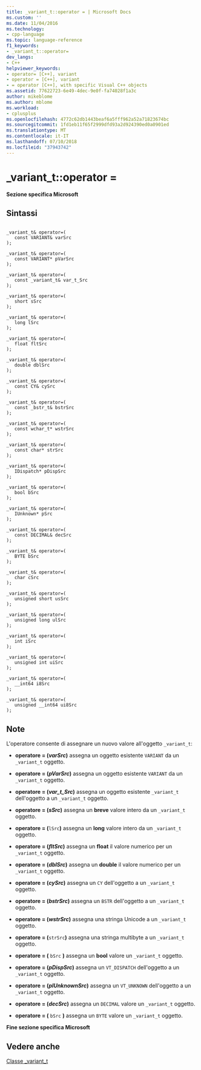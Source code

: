 ```yaml
---
title: _variant_t::operator = | Microsoft Docs
ms.custom: ''
ms.date: 11/04/2016
ms.technology:
- cpp-language
ms.topic: language-reference
f1_keywords:
- _variant_t::operator=
dev_langs:
- C++
helpviewer_keywords:
- operator= [C++], variant
- operator = [C++], variant
- = operator [C++], with specific Visual C++ objects
ms.assetid: 77622723-6e49-4dec-9e0f-fa74028f1a3c
author: mikeblome
ms.author: mblome
ms.workload:
- cplusplus
ms.openlocfilehash: 4772c62db1443beaf6a5fff962a52a71823674bc
ms.sourcegitcommit: 1fd1eb11f65f2999dfd93a2d924390ed0a0901ed
ms.translationtype: MT
ms.contentlocale: it-IT
ms.lasthandoff: 07/10/2018
ms.locfileid: "37943742"
---
```

# <a name="varianttoperator-"></a>_variant_t::operator =
**Sezione specifica Microsoft**  
  
## <a name="syntax"></a>Sintassi  
  
```  
  
_variant_t& operator=(  
   const VARIANT& varSrc   
);  
  
_variant_t& operator=(  
   const VARIANT* pVarSrc   
);  
  
_variant_t& operator=(  
   const _variant_t& var_t_Src   
);  
  
_variant_t& operator=(  
   short sSrc   
);  
  
_variant_t& operator=(  
   long lSrc   
);  
  
_variant_t& operator=(  
   float fltSrc   
);  
  
_variant_t& operator=(  
   double dblSrc   
);  
  
_variant_t& operator=(  
   const CY& cySrc   
);  
  
_variant_t& operator=(  
   const _bstr_t& bstrSrc   
);  
  
_variant_t& operator=(  
   const wchar_t* wstrSrc   
);  
  
_variant_t& operator=(  
   const char* strSrc   
);  
  
_variant_t& operator=(  
   IDispatch* pDispSrc   
);  
  
_variant_t& operator=(  
   bool bSrc   
);  
  
_variant_t& operator=(  
   IUnknown* pSrc   
);  
  
_variant_t& operator=(  
   const DECIMAL& decSrc   
);  
  
_variant_t& operator=(  
   BYTE bSrc   
);  
  
_variant_t& operator=(  
   char cSrc  
);  
  
_variant_t& operator=(  
   unsigned short usSrc  
);  
  
_variant_t& operator=(  
   unsigned long ulSrc  
);  
  
_variant_t& operator=(  
   int iSrc  
);  
  
_variant_t& operator=(  
   unsigned int uiSrc  
);  
  
_variant_t& operator=(  
   __int64 i8Src  
);  
  
_variant_t& operator=(  
   unsigned __int64 ui8Src  
);  
```  
  
## <a name="remarks"></a>Note  
 L'operatore consente di assegnare un nuovo valore all'oggetto `_variant_t`:  
  
-   **operatore = (***varSrc***)** assegna un oggetto esistente `VARIANT` da un `_variant_t` oggetto.      
  
-   **operatore = (***pVarSrc***)** assegna un oggetto esistente `VARIANT` da un `_variant_t` oggetto.      
  
-   **operatore = (***var_t_Src***)** assegna un oggetto esistente `_variant_t` dell'oggetto a un `_variant_t` oggetto.      
  
-   **operatore = (***sSrc***)** assegna un **breve** valore intero da un `_variant_t` oggetto.      
  
-   **operatore = (**`lSrc`**)** assegna un **long** valore intero da un `_variant_t` oggetto.      
  
-   **operatore = (***fltSrc***)** assegna un **float** il valore numerico per un `_variant_t` oggetto.      
  
-   **operatore = (***dblSrc***)** assegna un **double** il valore numerico per un `_variant_t` oggetto.      
  
-   **operatore = (***cySrc***)** assegna un `CY` dell'oggetto a un `_variant_t` oggetto.      
  
-   **operatore = (***bstrSrc***)** assegna un `BSTR` dell'oggetto a un `_variant_t` oggetto.      
  
-   **operatore = (***wstrSrc***)** assegna una stringa Unicode a un `_variant_t` oggetto.      
  
-   **operatore = (**`strSrc`**)** assegna una stringa multibyte a un `_variant_t` oggetto.      
  
-   **operatore = (** `bSrc` **)** assegna un **bool** valore un `_variant_t` oggetto.    
  
-   **operatore = (***pDispSrc***)** assegna un `VT_DISPATCH` dell'oggetto a un `_variant_t` oggetto.      
  
-   **operatore = (***pIUnknownSrc***)** assegna un `VT_UNKNOWN` dell'oggetto a un `_variant_t` oggetto.      
  
-   **operatore = (***decSrc***)** assegna un `DECIMAL` valore un `_variant_t` oggetto.      
  
-   **operatore = (** `bSrc` **)** assegna un `BYTE` valore un `_variant_t` oggetto.    
  
 **Fine sezione specifica Microsoft**  
  
## <a name="see-also"></a>Vedere anche  
 [Classe _variant_t](../cpp/variant-t-class.md)